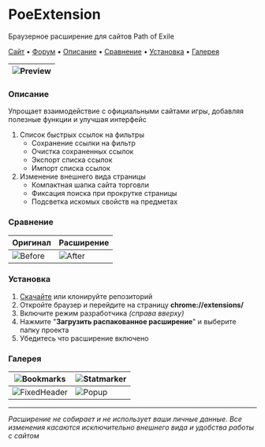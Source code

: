 # PoeExtension
Браузерное расширение для сайтов Path of Exile

[Сайт](https://custompoe.ru) • [Форум](https://ru.pathofexile.com/forum/view-thread/3703253) • [Описание](#Описание) • [Сравнение](#Сравнение) • [Установка](#Установка) • [Галерея](#Галерея)

| ![Preview](https://custompoe.ru/img/screens/trade/tradePreview.png) |
|-------------|

### Описание
Упрощает взаимодействие с официальными сайтами игры, добавляя полезные функции и улучшая интерфейс

1. Список быстрых ссылок на фильтры
    - Сохранение ссылки на фильтр
    - Очистка сохраненных ссылок
    - Экспорт списка ссылок
    - Импорт списка ссылок
3. Изменение внешнего вида страницы
    - Компактная шапка сайта торговли
    - Фиксация поиска при прокрутке страницы
    - Подсветка искомых свойств на предметах

### Сравнение
| Оригинал | Расширение |
|-------------|-------------|
| ![Before](https://custompoe.ru/img/screens/trade/tradeBefore.png) | ![After](https://custompoe.ru/img/screens/trade/tradeAfter.png) |

### Установка
1. [Скачайте](https://github.com/BeardedMark/PoeExtension/archive/refs/heads/main.zip) или клонируйте репозиторий 
2. Откройте браузер и перейдите на страницу **chrome://extensions/**
3. Включите режим разработчика *(справа вверху)*
4. Нажмите "**Загрузить распакованное расширение**" и выберите папку проекта
4. Убедитесь что расширение включено

### Галерея
| ![Bookmarks](https://custompoe.ru/img/screens/trade/bookmarks.png) | ![Statmarker](https://custompoe.ru/img/screens/trade/statmarker.png) |
|-------------|-------------|
| ![FixedHeader](https://custompoe.ru/img/screens/trade/fixedHeader.png) | ![Popup](https://custompoe.ru/img/screens/trade/popup.png) |

---
*Расширение не собирает и не использует ваши личные данные. Все изменения касаются исключительно внешнего вида и удобства работы с сайтом*
